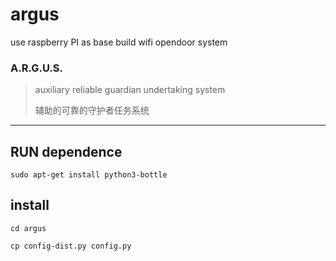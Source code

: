 argus
=====

use raspberry PI as base build wifi opendoor system


### A.R.G.U.S.
>auxiliary reliable guardian undertaking system
>
>辅助的可靠的守护者任务系统

* * *

## RUN dependence

`sudo apt-get install python3-bottle`

## install
```
cd argus

cp config-dist.py config.py
```

